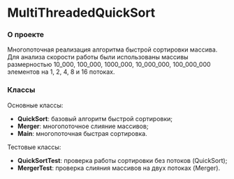 # MultiThreadedQuickSort
### О проекте
Многопоточная реализация алгоритма быстрой сортировки массива.
Для анализа скорости работы были использованы массивы размерностью 10_000, 100_000, 1000_000, 10_000_000, 100_000_000 элементов на 1, 2, 4, 8 и 16 потоках.
### Классы
Основные классы:
- **QuickSort**: базовый алгоритм быстрой сортировки;
- **Merger**: многопоточное слияние массивов;
- **Main**: многопоточная быстрая сортировка.  

Тестовые классы:
- **QuickSortTest**: проверка работы сортировки без потоков (QuickSort);
- **MergerTest**: проверка слияния массивов на двух потоках (Merger).
